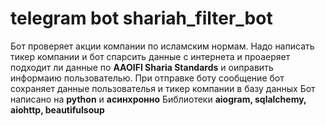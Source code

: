 # telegram bot shariah_filter_bot
Бот проверяет акции компании по исламским нормам.
Надо написать тикер компании и бот спарсить данные с интернета
и проаеряет подходит ли данные по **AAOIFI Sharia Standards**
и оиправить информаию пользователью.
При отправке боту сообщение бот сохраняет данные пользователья и
тикер компании в базу данных
Бот написано на **python** и **асинхронно**
Библиотеки **aiogram, sqlalchemy, aiohttp, beautifulsoup**
